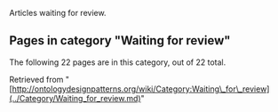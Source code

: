 Articles waiting for review.





## Pages in category "Waiting for review"


The following 22 pages are in this category, out of 22 total.




Retrieved from "[http://ontologydesignpatterns.org/wiki/Category:Waiting\_for\_review](../Category/Waiting_for_review.md)"